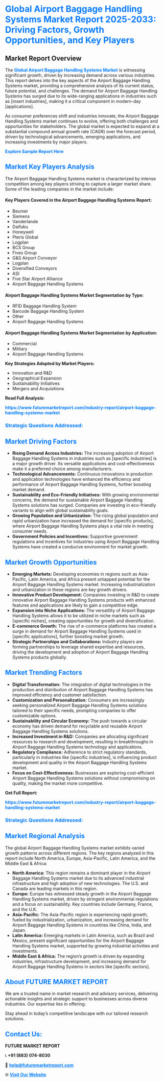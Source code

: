<h1 style="color: #007BFF;">Global Airport Baggage Handling Systems Market Report 2025-2033: Driving Factors, Growth Opportunities, and Key Players</h1>

<section id="overview">
<h2>Market Report Overview</h2>
<p>The <a href="https://www.futuremarketreport.com/industry-report/airport-baggage-handling-systems-market" style="color: #007BFF; text-decoration: none;"><strong>Global Airport Baggage Handling Systems Market</strong></a> is witnessing significant growth, driven by increasing demand across various industries. This report delves into the key aspects of the Airport Baggage Handling Systems market, providing a comprehensive analysis of its current status, future potential, and challenges. The demand for Airport Baggage Handling Systems has surged due to its wide-ranging applications in industries such as [insert industries], making it a critical component in modern-day [applications].</p>
<p>As consumer preferences shift and industries innovate, the Airport Baggage Handling Systems market continues to evolve, offering both challenges and opportunities for stakeholders. The global market is expected to expand at a substantial compound annual growth rate (CAGR) over the forecast period, driven by technological advancements, emerging applications, and increasing investments by major players.</p>
</section>

<section id="overview">
<p><a href="https://www.futuremarketreport.com/request-sample/reportId=99641" style="color: #007BFF; text-decoration: none;"><strong>Explore Sample Report Here</strong></a></p>
</section>

<section id="key-players">
<h2 style="color: #007BFF;">Market Key Players Analysis</h2>
<p>The Airport Baggage Handling Systems market is characterized by intense competition among key players striving to capture a larger market share. Some of the leading companies in the market include:</p>
<h4>Key Players Covered in the Airport Baggage Handling Systems Report:</h4>
<ul><li>Beumer</li><li>Siemens</li><li>Vanderlande</li><li>Daifuku</li><li>Honeywell</li><li>Pteris Global</li><li>Logplan</li><li>BCS Group</li><li>Fives Group</li><li>G&amp;S Airport Conveyor</li><li>Logplan</li><li>Diversified Conveyors</li><li>ASI</li><li>Five Star Airport Alliance</li><li>Airport Baggage Handling Systems</li></ul>
<h4>Airport Baggage Handling Systems Market Segmentation by Type:</h4>
<ul><li>RFID Baggage Handling System</li><li>Barcode Baggage Handling System</li><li>Other</li><li>Airport Baggage Handling Systems</li></ul>

<h4>Airport Baggage Handling Systems Market Segmentation by Application:</h4>
<ul><li>Commercial</li><li>Military</li><li>Airport Baggage Handling Systems</li></ul>
<p><strong>Key Strategies Adopted by Market Players:</strong></p>
<ul>
<li>Innovation and R&D</li>
<li>Geographical Expansion</li>
<li>Sustainability Initiatives</li>
<li>Mergers and Acquisitions</li>
</ul>
</section>

<section>
<p><strong>Read Full Analysis: </strong></p><a href="https://www.futuremarketreport.com/industry-report/airport-baggage-handling-systems-market" style="color: #007BFF; text-decoration: none;"><strong>https://www.futuremarketreport.com/industry-report/airport-baggage-handling-systems-market</strong></a>
<h3 style="color: #007BFF;">Strategic Questions Addressed:</h3>
</section>

<section id="driving-factors">
<h2 style="color: #007BFF;">Market Driving Factors</h2>
<ul>
<li><strong>Rising Demand Across Industries:</strong> The increasing adoption of Airport Baggage Handling Systems in industries such as [specific industries] is a major growth driver. Its versatile applications and cost-effectiveness make it a preferred choice among manufacturers.</li>
<li><strong>Technological Advancements:</strong> Continuous innovations in production and application technologies have enhanced the efficiency and performance of Airport Baggage Handling Systems, further boosting market demand.</li>
<li><strong>Sustainability and Eco-Friendly Initiatives:</strong> With growing environmental concerns, the demand for sustainable Airport Baggage Handling Systems solutions has surged. Companies are investing in eco-friendly variants to align with global sustainability goals.</li>
<li><strong>Growing Population and Urbanization:</strong> The rising global population and rapid urbanization have increased the demand for [specific products], where Airport Baggage Handling Systems plays a vital role in meeting consumer needs.</li>
<li><strong>Government Policies and Incentives:</strong> Supportive government regulations and incentives for industries using Airport Baggage Handling Systems have created a conducive environment for market growth.</li>
</ul>
</section>

<section id="growth-opportunities">
<h2 style="color: #007BFF;">Market Growth Opportunities</h2>
<ul>
<li><strong>Emerging Markets:</strong> Developing economies in regions such as Asia-Pacific, Latin America, and Africa present untapped potential for the Airport Baggage Handling Systems market. Increasing industrialization and urbanization in these regions are key growth drivers.</li>
<li><strong>Innovative Product Development:</strong> Companies investing in R&D to create innovative Airport Baggage Handling Systems products with enhanced features and applications are likely to gain a competitive edge.</li>
<li><strong>Expansion into Niche Applications:</strong> The versatility of Airport Baggage Handling Systems allows it to be utilized in niche markets such as [specific niches], creating opportunities for growth and diversification.</li>
<li><strong>E-commerce Growth:</strong> The rise of e-commerce platforms has created a surge in demand for Airport Baggage Handling Systems used in [specific applications], further boosting market growth.</li>
<li><strong>Strategic Partnerships and Collaborations:</strong> Industry players are forming partnerships to leverage shared expertise and resources, driving the development and adoption of Airport Baggage Handling Systems products globally.</li>
</ul>
</section>

<section id="trending-factors">
<h2 style="color: #007BFF;">Market Trending Factors</h2>
<ul>
<li><strong>Digital Transformation:</strong> The integration of digital technologies in the production and distribution of Airport Baggage Handling Systems has improved efficiency and customer satisfaction.</li>
<li><strong>Customization and Personalization:</strong> Consumers are increasingly seeking personalized Airport Baggage Handling Systems solutions tailored to their specific needs, prompting companies to offer customizable options.</li>
<li><strong>Sustainability and Circular Economy:</strong> The push towards a circular economy has driven demand for recyclable and reusable Airport Baggage Handling Systems solutions.</li>
<li><strong>Increased Investment in R&D:</strong> Companies are allocating significant resources to research and development, resulting in breakthroughs in Airport Baggage Handling Systems technology and applications.</li>
<li><strong>Regulatory Compliance:</strong> Adherence to strict regulatory standards, particularly in industries like [specific industries], is influencing product development and quality in the Airport Baggage Handling Systems market.</li>
<li><strong>Focus on Cost-Effectiveness:</strong> Businesses are exploring cost-efficient Airport Baggage Handling Systems solutions without compromising on quality, making the market more competitive.</li>
</ul>
</section>

<section>
<p><strong>Get Full Report: </strong></p><a href="https://www.futuremarketreport.com/industry-report/airport-baggage-handling-systems-market" style="color: #007BFF; text-decoration: none;"><strong>https://www.futuremarketreport.com/industry-report/airport-baggage-handling-systems-market</strong></a>
<h3 style="color: #007BFF;">Strategic Questions Addressed:</h3>
</section>


<section id="regional-analysis">
<h2 style="color: #007BFF;">Market Regional Analysis</h2>
<p>The global Airport Baggage Handling Systems market exhibits varied growth patterns across different regions. The key regions analyzed in this report include North America, Europe, Asia-Pacific, Latin America, and the Middle East & Africa:</p>
<ul>
<li><strong>North America:</strong> This region remains a dominant player in the Airport Baggage Handling Systems market due to its advanced industrial infrastructure and high adoption of new technologies. The U.S. and Canada are leading markets in this region.</li>
<li><strong>Europe:</strong> Europe has witnessed steady growth in the Airport Baggage Handling Systems market, driven by stringent environmental regulations and a focus on sustainability. Key countries include Germany, France, and the U.K.</li>
<li><strong>Asia-Pacific:</strong> The Asia-Pacific region is experiencing rapid growth, fueled by industrialization, urbanization, and increasing demand for Airport Baggage Handling Systems in countries like China, India, and Japan.</li>
<li><strong>Latin America:</strong> Emerging markets in Latin America, such as Brazil and Mexico, present significant opportunities for the Airport Baggage Handling Systems market, supported by growing industrial activities and investments.</li>
<li><strong>Middle East & Africa:</strong> The region’s growth is driven by expanding industries, infrastructure development, and increasing demand for Airport Baggage Handling Systems in sectors like [specific sectors].</li>
</ul>
</section>

<footer>
<h2 style="color: #007BFF;">About FUTURE MARKET REPORT</h2>
<p>We are a trusted name in market research and advisory services, delivering actionable insights and strategic support to businesses across diverse industries. Our expertise lies in offering:</p>

<p>Stay ahead in today’s competitive landscape with our tailored research solutions.</p>

<h2 style="color: #007BFF;">Contact Us:</h2>
<p><strong>FUTURE MARKET REPORT</strong></p>
<p>📞 <strong>+91 (883) 074-8030</strong></p>
<p>📧 <strong><a href="mailto:help@futuremarketreport.com" style="color: #007BFF;">help@futuremarketreport.com</a></strong></p>
<p>🌐 <strong><a href="https://www.futuremarketreport.com/" style="color: #007BFF;">Visit Our Website</a></strong></p>
</footer>